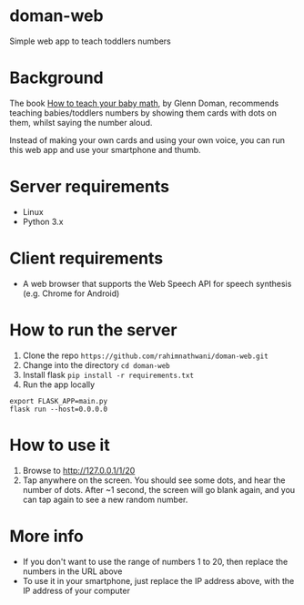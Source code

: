 # doman-web
Simple web app to teach toddlers numbers
# Background
The book [How to teach your baby math](https://www.amazon.com/How-Teach-Your-Baby-Math-ebook/dp/B00IAQRZ3G/), by Glenn Doman, recommends teaching babies/toddlers numbers by showing them cards with dots on them, whilst saying the number aloud.

Instead of making your own cards and using your own voice, you can run this web app and use your smartphone and thumb.
# Server requirements
* Linux
* Python 3.x
# Client requirements
* A web browser that supports the Web Speech API for speech synthesis (e.g. Chrome for Android)
# How to run the server
1. Clone the repo
```https://github.com/rahimnathwani/doman-web.git```
2. Change into the directory
```cd doman-web```
3. Install flask
```pip install -r requirements.txt```
4. Run the app locally
```
export FLASK_APP=main.py
flask run --host=0.0.0.0
```
# How to use it
1. Browse to http://127.0.0.1/1/20
2. Tap anywhere on the screen. You should see some dots, and hear the number of dots. After ~1 second, the screen will go blank again, and you can tap again to see a new random number.
# More info
* If you don't want to use the range of numbers 1 to 20, then replace the numbers in the URL above
* To use it in your smartphone, just replace the IP address above, with the IP address of your computer
